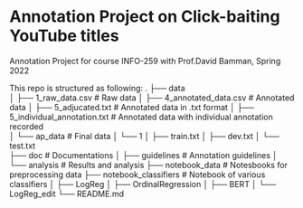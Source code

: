# Annotation Project on Click-baiting YouTube titles
Annotation Project for course INFO-259 with Prof.David Bamman, Spring 2022

This repo is structured as following:
.
├── data                            
│    ├── 1_raw_data.csv                 # Raw data
│    ├── 4_annotated_data.csv           # Annotated data
│    ├── 5_adjucated.txt                # Annotated data in .txt format
│    ├── 5_individual_annotation.txt    # Annotated data with individual annotation recorded   
│    └── ap_data                        # Final data
│           └── 1 
│                ├── train.txt
│                ├── dev.txt
│                └── test.txt                  
├── doc                                 # Documentations
│    ├── guidelines                     # Annotation guidelines
│    └── analysis                       # Results and analysis
├── notebook_data                       # Notesbooks for preprocessing data
├── notebook_classifiers                # Notebook of various classifiers
│    ├── LogReg
│    ├── OrdinalRegression
│    ├── BERT
│    └── LogReg_edit
└── README.md